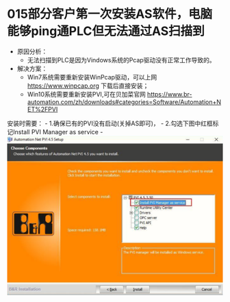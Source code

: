 # 015部分客户第一次安装AS软件，电脑能够ping通PLC但无法通过AS扫描到
- 原因分析：
    - 无法扫描到PLC是因为Vindows系统的Pcap驱动没有正常工作导致的。
- 解决方案：
    - Win7系统需要重新安装WinPcap驱动，可以上网 https://www.winpcap.org 下载后直接安装；
    - Win10系统需要重新安装PVI,可在贝加菜官网
https://www.br-automation.com/zh/downloads#categories=Software/Automation+NET%2FPVI

安装时需要：
    - 1.确保已有的PVI没有启动(关掉AS即可)，
    - 2.勾选下图中红框标记Install PVI Manager as service
    - ![Img](./FILES/015部分客户第一次安装AS软件，电脑能够ping通PLC但无法通过AS扫描到.md/img-20220530144509.png)
